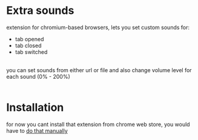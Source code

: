 # Extra sounds
extension for chromium-based browsers, lets you set custom sounds for:
- tab opened
- tab closed
- tab switched
<br><br>

you can set sounds from either url or file and also change volume level for each sound (0% - 200%)
<br><br>

# Installation
for now you cant install that extension from chrome web store, you would have to <a href="https://youtu.be/yNFwFQrc27Q">do that manually</a>

